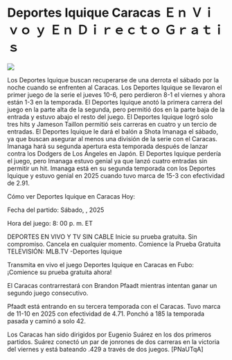 # Deportes Iquique Caracas Ｅｎ Ｖｉｖｏ ｙ Ｅｎ Ｄｉｒｅｃｔｏ Ｇｒａｔｉｓ  
  
  
[![](https://i.imgur.com/qSNzIqt.png)](https://movie.rssnews.media/qpJQjWqWh.php)  
  
Los Deportes Iquique buscan recuperarse de una derrota el sábado por la noche cuando se enfrenten al Caracas. Los Deportes Iquique se llevaron el primer juego de la serie el jueves 10-6, pero perdieron 8-1 el viernes y ahora están 1-3 en la temporada. El Deportes Iquique anotó la primera carrera del juego en la parte alta de la segunda, pero permitió dos en la parte baja de la entrada y estuvo abajo el resto del juego. El Deportes Iquique logró solo tres hits y Jameson Taillon permitió seis carreras en cuatro y un tercio de entradas. El Deportes Iquique le dará el balón a Shota Imanaga el sábado, ya que buscan asegurar al menos una división de la serie con el Caracas. Imanaga hará su segunda apertura esta temporada después de lanzar contra los Dodgers de Los Ángeles en Japón. El Deportes Iquique perdería el juego, pero Imanaga estuvo genial ya que lanzó cuatro entradas sin permitir un hit. Imanaga está en su segunda temporada con los Deportes Iquique y estuvo genial en 2025 cuando tuvo marca de 15-3 con efectividad de 2.91.

Cómo ver Deportes Iquique en Caracas Hoy:

Fecha del partido: Sábado, , 2025

Hora del juego: 8: 00 p. m. ET

DEPORTES EN VIVO Y TV SIN CABLE
Inicie su prueba gratuita. Sin compromiso. Cancela en cualquier momento.
Comience la Prueba Gratuita
TELEVISIÓN: MLB.TV -Deportes Iquique

Transmita en vivo el juego Deportes Iquique en Caracas en Fubo: ¡Comience su prueba gratuita ahora! 

El Caracas contrarrestará con Brandon Pfaadt mientras intentan ganar un segundo juego consecutivo.

Pfaadt está entrando en su tercera temporada con el Caracas. Tuvo marca de 11-10 en 2025 con efectividad de 4.71. Ponchó a 185 la temporada pasada y caminó a solo 42.

Los Caracas han sido dirigidos por Eugenio Suárez en los dos primeros partidos. Suárez conectó un par de jonrones de dos carreras en la victoria del viernes y está bateando .429 a través de dos juegos. [PNaUTqA]